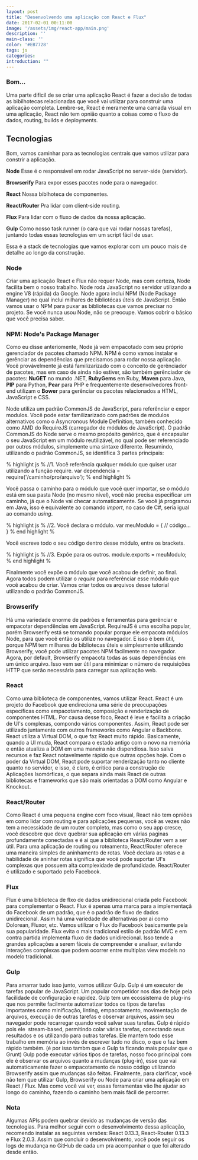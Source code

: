 ```yaml
---
layout: post
title: "Desenvolvendo uma aplicação com React e Flux"
date: 2017-02-01 00:11:00
image: '/assets/img/react-app/main.png'
description: ''
main-class: ''
color: '#EB7728'
tags: js
categories:
introduction: ""
---
```


### Bom...

Uma parte dificil de se criar uma aplicação React é fazer a decisão de todas as bibilhotecas relacionadas 
que você vai utilizar para construir uma aplicação completa. Lembre-se, React é meramente uma camada visual 
em uma aplicação, React não tem opnião quanto a coisas como o fluxo de dados, routing, builds e deployments.

## Tecnologias
Bom, vamos caminhar para as tecnologias centrais que vamos utilizar para constrir a aplicação.

**Node**
Esse é o responsável em rodar JavaScript no server-side (servidor).

**Browserify**
Para expor esses pacotes node para o navegador.

**React**
Nossa biblhoteca de componentes.

**React/Router**
Pra lidar com client-side routing.

**Flux**
Para lidar com o fluxo de dados da nossa aplicação.

**Gulp**
Como nosso task runner (o cara que vai rodar nossas tarefas), juntando todas essas tecnologias em um script fácil de usar.

Essa é a stack de tecnologias que vamos explorar com um pouco mais de detalhe ao longo da construção.

### Node
Criar uma aplicação React e Flux não requer Node, mas com certeza, Node facilita bem o nosso trabalho.
Node roda JavaScript no servidor utilizando a engine V8 (rápida) da Google. Node agora inclui NPM (Node Package Manager)
no qual inclui milhares de bibliotécas úteis de JavaScript. Então vamos usar o NPM para puxar as bibliotecas que vamos precisar
no projeto. Se você nunca usou Node, não se preocupe. Vamos cobrir o básico que você precisa saber.

### NPM: Node's Package Manager
Como eu disse anteriomente, Node já vem empacotado com seu próprio gerenciador de pacotes chamado NPM. NPM é como
vamos instalar e gerênciar as dependências que precisamos para rodar nossa aplicação. Você provávelmente já
está familizarizado com o conceito de gerênciador de pacotes, mas em caso de ainda não estiver, são também gerênciador de pacotes: **NuGET** no mundo .NET, **RubyGems** em Ruby, **Maven** para Java, **PIP** para Python, **Pear** para PHP e frequentemente desenvolvedores front-end utilizam o **Bower** para gerênciar os pacotes relacionados a HTML, JavaScript e CSS.

Node utiliza um padrão CommonJS de JavaScript, para referênciar e expor modulos. Você pode estar familizarizado com
padrões de modulos alternativos como o Asyncronous Module Definition, também conhecido como AMD do RequireJS (carregador de módulos de JavaScript). O padrão CommonJS do Node serve o mesmo propósito genérico, que é encapsular o seu JavaScript
em um módulo reutilizável, no qual pode ser referenciado por outros módulos, simplemente uma sintaxe diferente. Resumindo, utilizando o padrão CommonJS, se identifica 3 partes principais:

% highlight js %
//1. Você referência qualquer módulo que quiser usar utilizando a função require.
var dependencia = require('/caminho/pro/arquivo');
% end highlight %

Você passa o caminho para o módulo que você quer importar, se o módulo está em sua pasta Node (no mesmo nível),
você não precisa especificar um caminho, já que o Node vai checar automaticamente. Se você já programou em Java,
isso é equivalente ao comando *import*, no caso de C#, seria igual ao comando *using*.

% highlight js %
//2. Vocẽ declara o módulo.
var meuModulo = {
  // código...
}
% end highlight %

Você escreve todo o seu código dentro desse módulo, entre os brackets.

% highlight js %
//3. Expõe para os outros.
module.exports = meuModulo;
% end highlight %

Finalmente você expõe o módulo que você acabou de definir, ao final. Agora todos podem utilizar o *require* para referênciar esse módulo que você acabou de criar. Vamos criar todos os arquivos desse tutorial utilizando o padrão CommonJS.

### Browserify
Há uma variedade enorme de padrões e ferramentas para gerênciar e empacotar dependências em JavaScript.
RequireJS é uma escolha popular, porém Browserify está se tornando popular porque ele empacota módulos Node,
para que você então os utilize no navegador. E isso é bem útil, porque NPM tem milhares de bibliotecas úteis e simplesmente
utilizando Browserify, você pode utilizar pacotes NPM facilmente no navegador. Agora, por default, Browserify empacota
todas as suas dependências em um único arquivo. Isso vem ser útil para minimizar o número de requisições HTTP que serão necessária para carregar sua aplicação web.

### React
Como uma biblioteca de componentes, vamos utilizar React. React é um projeto do Facebook que endireciona uma série de preocupações específicas como empacotamento, composição e renderização de componentes HTML. Por causa desse foco, React é leve e facilita a criação de UI's complexas, compondo vários componentes. Assim, React pode ser utilizado juntamente com outros frameworks como Angular e Backbone. React utiliza a Virtual DOM, o que faz React muito rápido. Basicamente, quando a UI muda, React compara o estado antigo com o novo na memória e então atualiza a DOM em uma maneira não dispendiosa. Isso salva recursos e faz React notavelmente rápido que outras opções hoje. Com o poder da Virtual DOM, React pode suportar renderização tanto no cliente quanto no servidor, e isso, é claro, é critico para a construção de Aplicações Isomórficas, o que separa ainda mais React de outras bibliotecas e frameworks que são mais orientadas a DOM como Angular e Knockout.

### React/Router
Como React é uma pequena engine com foco visual, React não tem opniões em como lidar com routing e para aplicações pequenas, você as vezes não tem a necessidade de um router completo, mas como o seu app cresce, você descobre que deve quebrar sua aplicação em várias paginas profundamente conectadas e é ai que a biblioteca React/Router vem a ser útil. Para uma aplicação de routing ou roteamento, React/Router oferece uma maneira simples de aninhamento de rotas. Você declara as rotas e a habilidade de aninhar rotas significa que você pode suportar UI's complexas que possuem alta complexidade de profundidade. React/Router é utilizado e suportado pelo Facebook. 

### Flux
Flux é uma biblioteca de flxo de dados unidirecional criada pelo Facebook para complementar o React. Flux é apenas uma marca para a implementaçã do Facebook de um padrão, que é o padrão de fluxo de dados unidirecional. Assim há uma variedade de alternativas por ai como Dolorean, Fluxor, etc. Vamos utilizar o Flux do Facebook basicamente pela sua popularidade. Flux evita o mais tradicional estilo de padrão MVC e em contra partida implementa fluxo de dados unidirecional. Isso tende a grandes aplicações a serem fáceis de compreender e analisar, evitando interações complexas que podem ocorrer entre multiplas view models no modelo tradicional.

### Gulp
Para amarrar tudo isso junto, vamos utilizar Gulp. Gulp é um executor de tarefas popular de JavaScript. Um popular competidor nos dias de hoje pela facilidade de configuração e rapidez. Gulp tem um ecossistema de plug-ins que nos permite facilmente automatizar todos os tipos de tarefas importantes como minificação, linting, empacotamento, movimentação de arquivos, execução de outras tarefas e observar arquivos, assim seu navegador pode recarregar quando você salvar suas tarefas. Gulp é rápido pois ele  stream-based, permitindo colar várias tarefas, conectando seus resultados e os utilizando para outras tarefas. Ele mantem todo esse trabalho em memória ao invés de escrever tudo no disco, o que o faz bem rápido também. (é por isso tambm que o Gulp ta ficando mais popular que o Grunt) Gulp pode executar vários tipos de tarefas, nosso foco principal com ele é observar os arquivos quanto a mudanças (plug-in), esse que vai automaticamente fazer o empacotamento de nosso código utilizando Browserify assim que mudanças são feitas. Finalmente, para clarificar, você não tem que utilizar Gulp, Browserify ou Node para criar uma aplicação em React / Flux. Mas como você vai ver, essas ferramentas vão lhe ajudar ao longo do caminho, fazendo o caminho bem mais fácil de percorrer.

### Nota
Algumas APIs podem quebrar devido as mudanças de versão das tecnologias. Para melhor seguir com o desenvolvimento dessa aplicação, recomendo instalar as seguintes versões: React 0.13.3, React-Router 0.13.3 e Flux 2.0.3. Assim que concluir o desenvolvimento, você pode seguir os logs de mudança no GitHub de cada um pra acompanhar o que foi alterado desde então.
